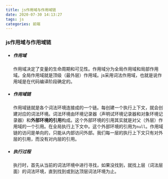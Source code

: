 ```yaml
---
title: js作用域与作用域链
date: 2020-07-30 14:13:27
tags: js
categories: 前端
---
```


### js作用域与作用域链

- ##### **作用域**

  作用域决定了变量的生命周期和可见性。作用域分为全局作用域和局部作用域。全局作用域就是顶级（最外层）作用域。js采用词法作用域，也就是说作用域是在代码编译阶段确定的。

- ##### **作用域链**

  作用域链就是各个词法环境连接成的一个链。每创建一个执行上下文，就会创建对应的词法环境。词法环境由环境记录器（声明试环境记录器和对象环境记录器）和**外部环境的引用**构成。这个外部环境的引用其实就是对父（外层）作用域的一个引用。在全局执行上下文中。这个外部环境的引用为`null`。作用域链的访问是单向的，只能从内部访问外部。我们每一层的执行上下文只有对外层的引用，而没有对内层的引用。

- ##### **执行过程**

  执行时，首先从当前的词法环境中进行寻找，如果没找到，就找上层（词法层面）的词法环境，直到找到或到达顶层词法环境为止。

